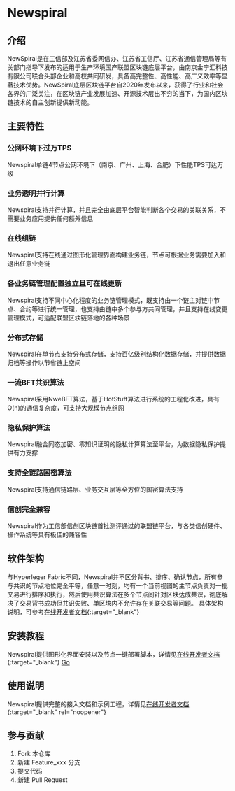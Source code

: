 # Newspiral

## 介绍
NewSpiral是在工信部及江苏省委网信办、江苏省工信厅、江苏省通信管理局等有关部门指导下发布的适用于生产环境国产联盟区块链底层平台，由南京金宁汇科技有限公司联合头部企业和高校共同研发，具备高完整性、高性能、高广义效率等显著技术优势。NewSpiral底层区块链平台自2020年发布以来，获得了行业和社会各界的广泛关注，在区块链产业发展加速、开源技术层出不穷的当下，为国内区块链技术的自主创新提供新动能。


## 主要特性
### 公网环境下过万TPS
Newspiral单链4节点公网环境下（南京、广州、上海、合肥）下性能TPS可达万级

### 业务透明并行计算
Newspiral支持并行计算，并且完全由底层平台智能判断各个交易的关联关系，不需要业务应用提供任何额外信息

### 在线组链
Newspiral支持在线通过图形化管理界面构建业务链，节点可根据业务需要加入和退出任意业务链

### 各业务链管理配置独立且可在线更新
Newspiral支持不同中心化程度的业务链管理模式，既支持由一个链主对链中节点、合约等进行统一管理，也支持由链中多个参与方共同管理，并且支持在线变更管理模式，可适配联盟区块链落地的各种场景

### 分布式存储
Newspiral在单节点支持分布式存储，支持百亿级别结构化数据存储，并提供数据归档等操作以节省链上空间

### 一流BFT共识算法
Newspiral采用NweBFT算法，基于HotStuff算法进行系统的工程化改进，具有O(n)的通信复杂度，可支持大规模节点组网

### 隐私保护算法
Newspiral融合同态加密、零知识证明的隐私计算算法至平台，为数据隐私保护提供有力支撑

### 支持全链路国密算法
Newspiral支持通信链路层、业务交互层等全方位的国密算法支持

### 信创完全兼容
Newspiral作为工信部信创区块链首批测评通过的联盟链平台，与各类信创硬件、操作系统等具有极佳的兼容性

## 软件架构
与Hyperleger Fabric不同，Newspiral并不区分背书、排序、确认节点，所有参与共识的节点地位完全平等，任意一时刻，均有一个当前视图的主节点负责对一批交易进行排序和执行，然后使用共识算法在多个节点间针对区块达成共识，彻底解决了交易背书成功但共识失败、单区块内不允许存在关联交易等问题。
具体架构说明，可参考[在线开发者文档](http://docs.jinninghui.com){:target="_blank"}


## 安装教程
Newspiral提供图形化界面安装以及节点一键部署脚本，详情见[在线开发者文档](http://docs.jinninghui.com){:target="_blank"}
<a href="http://docs.jinninghui.com" target="_blank">Go</a>

## 使用说明
Newspiral提供完整的接入文档和示例工程，详情见[在线开发者文档](http://docs.jinninghui.com?_blank){:target="_blank" rel="noopener"}

## 参与贡献
1.  Fork 本仓库
2.  新建 Feature_xxx 分支
3.  提交代码
4.  新建 Pull Request
